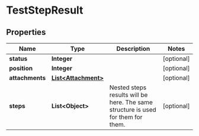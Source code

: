 

# TestStepResult


## Properties

| Name | Type | Description | Notes |
|------------ | ------------- | ------------- | -------------|
|**status** | **Integer** |  |  [optional] |
|**position** | **Integer** |  |  [optional] |
|**attachments** | [**List&lt;Attachment&gt;**](Attachment.md) |  |  [optional] |
|**steps** | **List&lt;Object&gt;** | Nested steps results will be here. The same structure is used for them for them. |  [optional] |



